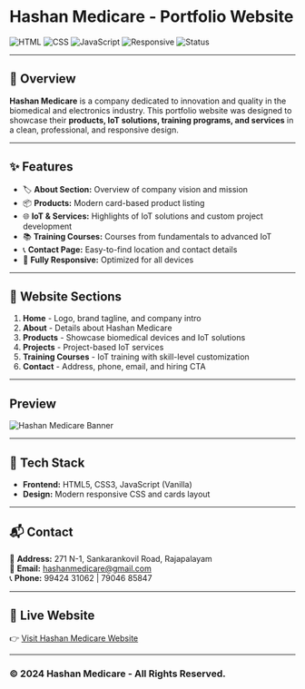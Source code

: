# Hashan Medicare - Portfolio Website  

![HTML](https://img.shields.io/badge/HTML-5-orange?style=for-the-badge&logo=html5)
![CSS](https://img.shields.io/badge/CSS-3-blue?style=for-the-badge&logo=css3)
![JavaScript](https://img.shields.io/badge/JavaScript-ES6-yellow?style=for-the-badge&logo=javascript)
![Responsive](https://img.shields.io/badge/Responsive-Design-green?style=for-the-badge&logo=responsive)
![Status](https://img.shields.io/badge/Status-Live-success?style=for-the-badge)

---

## 📌 Overview  

**Hashan Medicare** is a company dedicated to innovation and quality in the biomedical and electronics industry. This portfolio website was designed to showcase their **products, IoT solutions, training programs, and services** in a clean, professional, and responsive design.  

---

## ✨ Features  

- 🏷️ **About Section:** Overview of company vision and mission  
- 📦 **Products:** Modern card-based product listing  
- 🌐 **IoT & Services:** Highlights of IoT solutions and custom project development  
- 📚 **Training Courses:** Courses from fundamentals to advanced IoT  
- 📞 **Contact Page:** Easy-to-find location and contact details  
- 📱 **Fully Responsive:** Optimized for all devices  

---

## 📸 Website Sections  

1. **Home** - Logo, brand tagline, and company intro  
2. **About** - Details about Hashan Medicare  
3. **Products** - Showcase biomedical devices and IoT solutions  
4. **Projects** - Project-based IoT services  
5. **Training Courses** - IoT training with skill-level customization  
6. **Contact** - Address, phone, email, and hiring CTA  

---

## Preview  

![Hashan Medicare Banner](https://hashan-medicare.vercel.app/)

---

## 🚀 Tech Stack  

- **Frontend:** HTML5, CSS3, JavaScript (Vanilla)  
- **Design:** Modern responsive CSS and cards layout  

---

## 📬 Contact  

📍 **Address:** 271 N-1, Sankarankovil Road, Rajapalayam  
📧 **Email:** [hashanmedicare@gmail.com](mailto:hashanmedicare@gmail.com)  
📞 **Phone:** 99424 31062 | 79046 85847  

---

## 🌟 Live Website  

👉 [Visit Hashan Medicare Website](https://hashan-medicare.vercel.app/)

---

### © 2024 Hashan Medicare - All Rights Reserved.
